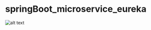 # springBoot_microservice_eureka

![alt text]([https://github.com/sameerXD/microservice_handsOn1/blob/main/Screenshot%202022-08-17%20at%208.55.47%20PM.png](https://github.com/sameerXD/springBoot_microservice_eureka/blob/images/Screenshot%20from%202022-11-30%2019-21-50.png?raw=true))
